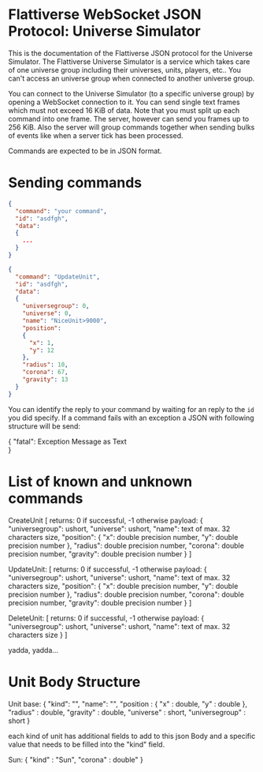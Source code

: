 # Flattiverse WebSocket JSON Protocol: Universe Simulator

This is the documentation of the Flattiverse JSON protocol for the Universe Simulator. The Flattiverse Universe Simulator is a service which takes care of one universe group including their universes, units, players, etc.. You can't access an universe group when connected to another universe group.

You can connect to the Universe Simulator (to a specific universe group) by opening a WebSocket connection to it. You can send single text frames which must not exceed 16 KiB of data. Note that you must split up each command into one frame. The server, however can send you frames up to 256 KiB. Also the server will group commands together when sending bulks of events like when a server tick has been processed.

Commands are expected to be in JSON format.

# Sending commands

```json
{
  "command": "your command",
  "id": "asdfgh",
  "data":
  {
    ...
  }
}

{
  "command": "UpdateUnit",
  "id": "asdfgh",
  "data":
  {
    "universegroup": 0,
    "universe": 0,
    "name": "NiceUnit>9000",
    "position":
    {
      "x": 1,
      "y": 12
    },
    "radius": 10,
    "corona": 67,
    "gravity": 13
  }
}

```

You can identify the reply to your command by waiting for an reply to the `id` you did specify.
If a command fails with an exception a JSON with following structure will be send:

{
  "fatal": Exception Message as Text  
}

# List of known and unknown commands

CreateUnit
[
  returns: 0 if successful, -1 otherwise
  payload:
  {
    "universegroup": ushort,
    "universe": ushort,
    "name": text of max. 32 characters size,
    "position":
    {
      "x": double precision number,
      "y": double precision number
    },
    "radius": double precision number,
    "corona": double precision number,
    "gravity": double precision number
  }
]

UpdateUnit:
[
  returns: 0 if successful, -1 otherwise
  payload:
  {
    "universegroup": ushort,
    "universe": ushort,
    "name": text of max. 32 characters size,
    "position":
    {
      "x": double precision number,
      "y": double precision number
    },
    "radius": double precision number,
    "corona": double precision number,
    "gravity": double precision number
  }
]

DeleteUnit:
[
  returns: 0 if successful, -1 otherwise
  payload:
  {
    "universegroup": ushort,
    "universe": ushort,
    "name": text of max. 32 characters size
  }
]

yadda, yadda...

# Unit Body Structure

Unit base:
{
  "kind": "<unit type>",
  "name": "<unique unit name>",
  "position :
    { "x" : double, "y" : double },
  "radius" : double,
  "gravity" : double,
  "universe" : short,
  "universegroup" : short
}
  
each kind of unit has additional fields to add to this json Body and a specific value that needs to be filled into the "kind" field.
  
Sun:
{
  "kind" : "Sun",
  "corona" : double"
}
